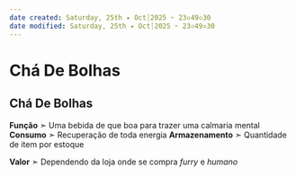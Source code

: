 ```yaml
---
date created: Saturday, 25th ✦ Oct┆2025 ➣ 23▫49▫30
date modified: Saturday, 25th ✦ Oct┆2025 ➣ 23▫49▫30
---
```


# Chá De Bolhas
## Chá De Bolhas
**Função** ➣ Uma bebida de que boa para trazer uma calmaria mental
**Consumo** ➣ Recuperação de toda energia
**Armazenamento** ➣ Quantidade de item por estoque

**Valor** ➣ Dependendo da loja onde se compra *furry* e *humano*